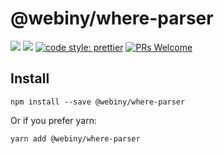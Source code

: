 # @webiny/where-parser

[![](https://img.shields.io/npm/dw/@webiny/where-parser.svg)](https://www.npmjs.com/package/@webiny/where-parser)
[![](https://img.shields.io/npm/v/@webiny/where-parser.svg)](https://www.npmjs.com/package/@webiny/where-parser)
[![code style: prettier](https://img.shields.io/badge/code_style-prettier-ff69b4.svg?style=flat-square)](https://github.com/prettier/prettier)
[![PRs Welcome](https://img.shields.io/badge/PRs-welcome-brightgreen.svg?style=flat-square)](http://makeapullrequest.com)

## Install

```
npm install --save @webiny/where-parser
```

Or if you prefer yarn:

```
yarn add @webiny/where-parser
```
